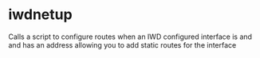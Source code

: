 # iwdnetup
Calls a script to configure routes when an IWD configured interface is and and has an address
allowing you to add static routes for the interface
